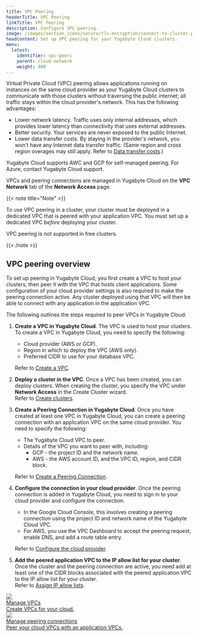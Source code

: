 ```yaml
---
title: VPC Peering
headerTitle: VPC Peering
linkTitle: VPC Peering
description: Configure VPC peering.
image: /images/section_icons/secure/tls-encryption/connect-to-cluster.png
headcontent: Set up VPC peering for your Yugabyte Cloud clusters.
menu:
  latest:
    identifier: vpc-peers
    parent: cloud-network
    weight: 400
---
```


Virtual Private Cloud (VPC) peering allows applications running on instances on the same cloud provider as your Yugabyte Cloud clusters to communicate with those clusters without traversing the public internet; all traffic stays within the cloud provider's network. This has the following advantages:

- Lower network latency. Traffic uses only internal addresses, which provides lower latency than connectivity that uses external addresses.
- Better security. Your services are never exposed to the public Internet.
- Lower data transfer costs. By staying in the provider's network, you won't have any Internet data transfer traffic. (Same region and cross region overages may still apply. Refer to [Data transfer costs](../../cloud-admin/cloud-billing-costs/#data-transfer-costs).)

Yugabyte Cloud supports AWC and GCP for self-managed peering. For Azure, contact Yugabyte Cloud support.

VPCs and peering connections are managed in Yugabyte Cloud on the **VPC Network** tab of the **Network Access** page.

{{< note title="Note" >}}

To use VPC peering in a cluster, your cluster must be deployed in a dedicated VPC that is peered with your application VPC. You must set up a dedicated VPC _before_ deploying your cluster.

VPC peering is not supported in free clusters.

{{< /note >}}

## VPC peering overview

To set up peering in Yugabyte Cloud, you first create a VPC to host your clusters, then peer it with the VPC that hosts client applications. Some configuration of your cloud provider settings is also required to make the peering connection active. Any cluster deployed using that VPC will then be able to connect with any application in the application VPC.

The following outlines the steps required to peer VPCs in Yugabyte Cloud:

1. **Create a VPC in Yugabyte Cloud**. The VPC is used to host your clusters. To create a VPC in Yugabyte Cloud, you need to specify the following:
    - Cloud provider (AWS or GCP).
    - Region in which to deploy the VPC (AWS only).
    - Preferred CIDR to use for your database VPC.

    Refer to [Create a VPC](cloud-add-vpc/#create-a-vpc).

1. **Deploy a cluster in the VPC**. Once a VPC has been created, you can deploy clusters. When creating the cluster, you specify the VPC under **Network Access** in the Create Cluster wizard.\
    Refer to [Create clusters](../../cloud-basics/create-clusters/).

1. **Create a Peering Connection in Yugabyte Cloud**. Once you have created at least one VPC in Yugabyte Cloud, you can create a peering connection with an application VPC on the same cloud provider. You need to specify the following:
    - The Yugabyte Cloud VPC to peer.
    - Details of the VPC you want to peer with, including:
      - GCP - the project ID and the network name.
      - AWS - the AWS account ID, and the VPC ID, region, and CIDR block.

    Refer to [Create a Peering Connection](cloud-add-peering/#create-a-peering-connection).

1. **Configure the connection in your cloud provider**. Once the peering connection is added in Yugabyte Cloud, you need to sign in to your cloud provider and configure the connection. 
    - In the Google Cloud Console, this involves creating a peering connection using the project ID and network name of the Yugabyte Cloud VPC. 
    - For AWS, you use the VPC Dashboard to accept the peering request, enable DNS, and add a route table entry.

    Refer to [Configure the cloud provider](cloud-add-peering/#configure-the-cloud-provider).

1. **Add the peered application VPC to the IP allow list for your cluster**. Once the cluster and the peering connection are active, you need add at least one of the CIDR blocks associated with the peered application VPC to the IP allow list for your cluster.\
    Refer to [Assign IP allow lists](../../cloud-basics/add-connections).

<div class="row">

  <div class="col-12 col-md-6 col-lg-12 col-xl-6">
    <a class="section-link icon-offset" href="./cloud-add-vpc/">
      <div class="head">
        <img class="icon" src="/images/section_icons/manage/backup.png" aria-hidden="true" />
        <div class="title">Manage VPCs</div>
      </div>
      <div class="body">
        Create VPCs for your cloud.
      </div>
    </a>
  </div>

  <div class="col-12 col-md-6 col-lg-12 col-xl-6">
    <a class="section-link icon-offset" href="./cloud-add-peering/">
      <div class="head">
        <img class="icon" src="/images/section_icons/quick_start/create_cluster.png" aria-hidden="true" />
        <div class="title">Manage peering connections</div>
      </div>
      <div class="body">
        Peer your cloud VPCs with an application VPCs.
      </div>
    </a>
  </div>
<!--
  <div class="col-12 col-md-6 col-lg-12 col-xl-6">
    <a class="section-link icon-offset" href="endpoints/">
      <div class="head">
        <img class="icon" src="/images/section_icons/manage/enterprise/edit_universe.png" aria-hidden="true" />
        <div class="title">Manage Endpoints</div>
      </div>
      <div class="body">
        Manage the endpoints for connecting to clusters.
      </div>
    </a>
  </div>
-->
</div>
